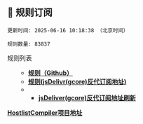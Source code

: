 <h2 id="a">🎯 规则订阅</h2>

```
更新时间: 2025-06-16 10:18:38 （北京时间） 

规则数量: 83837 
``` 
<summary>规则列表</summary>
<ul>
  
- **[规则（Github）](https://raw.githubusercontent.com/EGMfoxlz/Adgh/refs/heads/main/rules.txt)**
- **[规则(jsDelivr(gcore)反代订阅地址)](https://gcore.jsdelivr.net/gh/EGMfoxlz/Adgh@main/rules.txt)**
- - **[jsDeliver(gcore)反代订阅地址刷新](https://purge.jsdelivr.net/gh/EGMfoxlz/Adgh@main/rules.txt)**
</ul>

**[HostlistCompiler项目地址](https://github.com/AdguardTeam/HostlistCompiler)**
